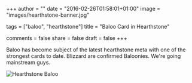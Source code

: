 +++
author = ""
date = "2016-02-26T01:58:01+01:00"
image = "images/hearthstone-banner.jpg"

tags = ["baloo", "hearthstone"]
title = "Baloo Card in Hearthstone"

comments = false
share = false
draft = false
+++

Baloo has become subject of the latest hearthstone meta with one of the strongest cards to date. Blizzard are confirmed Baloonies. We're going mainstream guys.

![Hearthstone Baloo](/images/heathstone-baloo.png)